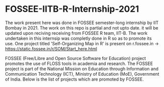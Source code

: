 # FOSSEE-IITB-R-Internship-2021

The work present here was done in FOSSEE semester-long internship by IIT Bombay in 2021. The work on this repo is partial and not upto date. 
it will be updated upon reciving receiving from FOSSEE R team, IIT-B. The work undertaken in this internsip was completly done in R so 
as to promote its use. One project titled 'Self-Organizing Map in R' is present on r.fossee.in -> https://static.fossee.in/r/SOM/Start_here.html

FOSSEE (Free/Libre and Open Source Software for Education) project promotes the use of FLOSS tools in academia and research. 
The FOSSEE project is part of the National Mission on Education through Information and Communication Technology (ICT), 
Ministry of Education (MoE), Government of India. Below is the list of projects which are promoted by FOSSEE.

